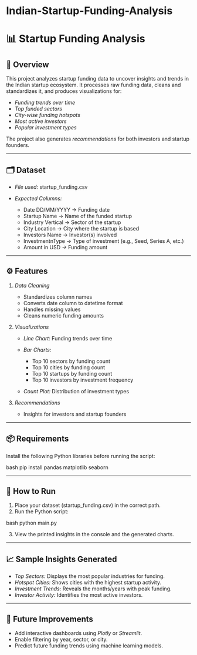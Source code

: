 # Indian-Startup-Funding-Analysis

# 📊 Startup Funding Analysis

## 📌 Overview

This project analyzes startup funding data to uncover insights and trends in the Indian startup ecosystem.
It processes raw funding data, cleans and standardizes it, and produces visualizations for:

* *Funding trends over time*
* *Top funded sectors*
* *City-wise funding hotspots*
* *Most active investors*
* *Popular investment types*

The project also generates *recommendations* for both investors and startup founders.

---

## 🗂 Dataset

* *File used:* startup_funding.csv
* *Expected Columns:*

  * Date DD/MM/YYYY → Funding date
  * Startup Name → Name of the funded startup
  * Industry Vertical → Sector of the startup
  * City  Location → City where the startup is based
  * Investors Name → Investor(s) involved
  * InvestmentnType → Type of investment (e.g., Seed, Series A, etc.)
  * Amount in USD → Funding amount

---

## ⚙ Features

1. *Data Cleaning*

   * Standardizes column names
   * Converts date column to datetime format
   * Handles missing values
   * Cleans numeric funding amounts

2. *Visualizations*

   * *Line Chart:* Funding trends over time
   * *Bar Charts:*

     * Top 10 sectors by funding count
     * Top 10 cities by funding count
     * Top 10 startups by funding count
     * Top 10 investors by investment frequency
   * *Count Plot:* Distribution of investment types

3. *Recommendations*

   * Insights for investors and startup founders

---

## 📦 Requirements

Install the following Python libraries before running the script:

bash
pip install pandas matplotlib seaborn


---

## 🚀 How to Run

1. Place your dataset (startup_funding.csv) in the correct path.
2. Run the Python script:

bash
python main.py


3. View the printed insights in the console and the generated charts.

---

## 📈 Sample Insights Generated

* *Top Sectors:* Displays the most popular industries for funding.
* *Hotspot Cities:* Shows cities with the highest startup activity.
* *Investment Trends:* Reveals the months/years with peak funding.
* *Investor Activity:* Identifies the most active investors.

---

## 📌 Future Improvements

* Add interactive dashboards using *Plotly* or *Streamlit*.
* Enable filtering by year, sector, or city.
* Predict future funding trends using machine learning models.
